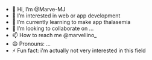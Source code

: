 - 👋 Hi, I’m @Marve-MJ
- 👀 I’m interested in web or app development
- 🌱 I’m currently learning to make app thalasemia
- 💞️ I’m looking to collaborate on ...
- 📫 How to reach me @marveliino_
- 😄 Pronouns: ...
- ⚡ Fun fact: i'm actually not very interested in this field

<!---
Marve-MJ/Marve-MJ is a ✨ special ✨ repository because its `README.md` (this file) appears on your GitHub profile.
You can click the Preview link to take a look at your changes.
--->
